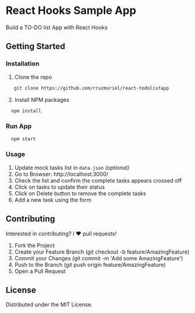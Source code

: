 # React Hooks Sample App

Build a TO-DO list App with React Hooks



## Getting Started

### Installation

1. Clone the repo
```sh
   git clone https://github.com/rruzmuriel/react-todolistapp
```
2. Install NPM packages
```sh
  npm install
```

### Run App

```sh
  npm start
```

### Usage

1. Update mock tasks list in `data.json` _(optional)_
2. Go to Browser: http://localhost:3000/
3. Check the list and confirm the complete tasks appears crossed off
4. Click on tasks to update their status
5. Click on Delete button to remove the complete tasks
6. Add a new task using the form

## Contributing

Interested in contributing? I ❤️  pull requests!

1. Fork the Project
2. Create your Feature Branch (git checkout -b feature/AmazingFeature)
3. Commit your Changes (git commit -m 'Add some AmazingFeature')
4. Push to the Branch (git push origin feature/AmazingFeature)
5. Open a Pull Request

## License

Distributed under the MIT License.

